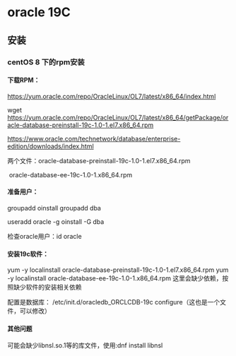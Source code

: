 # oracle 19C

## 安装

### centOS 8 下的rpm安装

#### 下载RPM：

https://yum.oracle.com/repo/OracleLinux/OL7/latest/x86_64/index.html

wget https://yum.oracle.com/repo/OracleLinux/OL7/latest/x86_64/getPackage/oracle-database-preinstall-19c-1.0-1.el7.x86_64.rpm

https://www.oracle.com/technetwork/database/enterprise-edition/downloads/index.html

两个文件：oracle-database-preinstall-19c-1.0-1.el7.x86_64.rpm

​                   oracle-database-ee-19c-1.0-1.x86_64.rpm

#### 准备用户：

  groupadd oinstall
 groupadd dba

useradd oracle -g oinstall -G dba

检查oracle用户：id  oracle

#### 安装19c软件：

yum -y localinstall oracle-database-preinstall-19c-1.0-1.el7.x86_64.rpm 
yum -y localinstall oracle-database-ee-19c-1.0-1.x86_64.rpm
这里会缺少依赖，按照缺少软件的安装相关依赖

配置是数据库： /etc/init.d/oracledb_ORCLCDB-19c configure（这也是一个文件，可以修改）

 

#### 其他问题

可能会缺少libnsl.so.1等的库文件，使用:dnf  install libnsl 